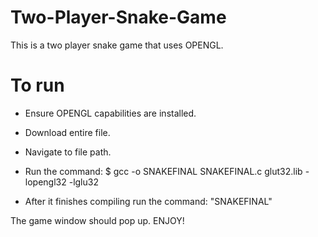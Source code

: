 ﻿# Two-Player-Snake-Game
This is a two player snake game that uses OPENGL.

# To run

- Ensure OPENGL capabilities are installed.

- Download entire file.

- Navigate to file path.

- Run the command:
$ gcc -o SNAKEFINAL SNAKEFINAL.c glut32.lib -lopengl32 -lglu32

- After it finishes compiling run the command:
"SNAKEFINAL"

The game window should pop up.
ENJOY!
